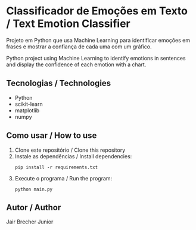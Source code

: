 # Classificador de Emoções em Texto / Text Emotion Classifier

Projeto em Python que usa Machine Learning para identificar emoções em frases e mostrar a confiança de cada uma com um gráfico.

Python project using Machine Learning to identify emotions in sentences and display the confidence of each emotion with a chart.

## Tecnologias / Technologies
- Python
- scikit-learn
- matplotlib
- numpy

## Como usar / How to use
1. Clone este repositório / Clone this repository
2. Instale as dependências / Install dependencies:
   ```
   pip install -r requirements.txt
   ```
3. Execute o programa / Run the program:
   ```
   python main.py
   ```

## Autor / Author
Jair Brecher Junior
